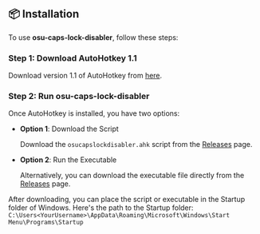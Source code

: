 ## 📦 Installation

To use **osu-caps-lock-disabler**, follow these steps:

### Step 1: Download AutoHotkey 1.1

Download version 1.1 of AutoHotkey from [here](https://www.autohotkey.com/download/1.1/).

### Step 2: Run osu-caps-lock-disabler

Once AutoHotkey is installed, you have two options:

- **Option 1**: Download the Script

   Download the `osucapslockdisabler.ahk` script from the [Releases](https://github.com/daikisoul/osu-caps-lock-disabler/releases) page.

- **Option 2**: Run the Executable

   Alternatively, you can download the executable file directly from the [Releases](https://github.com/daikisoul/osu-caps-lock-disabler/releases) page.

After downloading, you can place the script or executable in the Startup folder of Windows. Here's the path to the Startup folder: `C:\Users<YourUsername>\AppData\Roaming\Microsoft\Windows\Start Menu\Programs\Startup`

